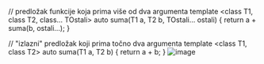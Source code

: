 // predložak funkcije koja prima više od dva argumenta
template <class T1, class T2, class... TOstali>
auto suma(T1 a, T2 b, TOstali... ostali) {
    return a + suma(b, ostali...);
}

// "izlazni" predložak koji prima točno dva argumenta
template <class T1, class T2>
auto suma(T1 a, T2 b) {
   return a + b;
}
![image](https://user-images.githubusercontent.com/27899680/171145486-44c73505-d4ae-47d9-90c1-fb7e93b32854.png)
